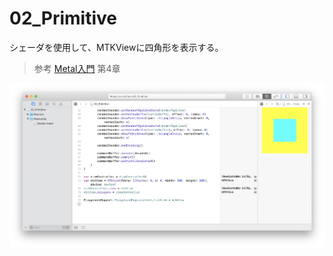 # 02_Primitive

シェーダを使用して、MTKViewに四角形を表示する。

> 参考 [Metal入門](https://booth.pm/ja/items/826318) 第4章

![02_Primitive_1.png](https://github.com/KimiakiK/mac-metal-playground/blob/images/02_Primitive_1.png)
